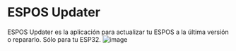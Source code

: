 # ESPOS Updater
ESPOS Updater es la aplicación para actualizar tu ESPOS a la última versión o repararlo. Sólo para tu ESP32.
![image](https://github.com/user-attachments/assets/b0f330c2-612f-4c55-bf84-a131fcf93d95)
